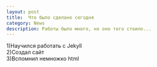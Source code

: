 ```yaml
---
layout: post
title:  Что было сделано сегодня
category: News 
description: Работы было много, но оно того стоило...
---
```

<p>
1)Научился работать с Jekyll <br>
2)Создал сайт <br>
3)Вспомнил немножко html <br>
</p>


